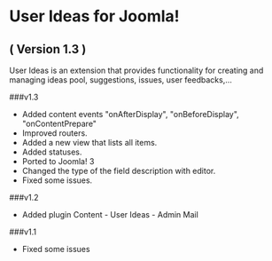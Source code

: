 User Ideas for Joomla! 
==========================
( Version 1.3 )
--------------------------

User Ideas is an extension that provides functionality for creating and managing ideas pool, suggestions, issues, user feedbacks,...


###v1.3

* Added content events "onAfterDisplay", "onBeforeDisplay", "onContentPrepare"
* Improved routers.
* Added a new view that lists all items.
* Added statuses.
* Ported to Joomla! 3
* Changed the type of the field description with editor.
* Fixed some issues.

###v1.2

* Added plugin Content - User Ideas - Admin Mail

###v1.1

* Fixed some issues